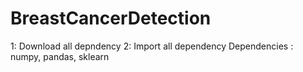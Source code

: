 # BreastCancerDetection
1: Download all depndency
2: Import all dependency
Dependencies : numpy, pandas, sklearn

